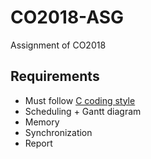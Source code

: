 # CO2018-ASG

Assignment of CO2018

## Requirements

- Must follow [C coding style](https://www.gnu.org/prep/standards/html_node/Writing-C.html)
- Scheduling + Gantt diagram
- Memory
- Synchronization
- Report
